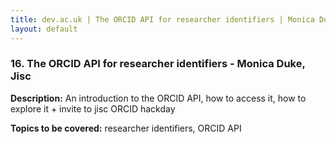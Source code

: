 ```yaml
---
title: dev.ac.uk | The ORCID API for researcher identifiers | Monica Duke, Jisc
layout: default
---
```


### 16. The ORCID API for researcher identifiers - Monica Duke, Jisc

**Description:** An introduction to the ORCID API, how to access it, how to explore it + invite to jisc ORCID hackday 

**Topics to be covered:** researcher identifiers, ORCID API

